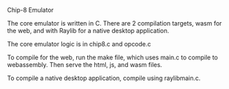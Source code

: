 Chip-8 Emulator

The core emulator is written in C. 
There are 2 compilation targets, wasm for the web, and with Raylib for a native desktop application. 

The core emulator logic is in chip8.c and opcode.c

To compile for the web, run the make file, which uses main.c to compile to webassembly. Then serve the
html, js, and wasm files. 


To compile a native desktop application, compile using raylibmain.c. 

